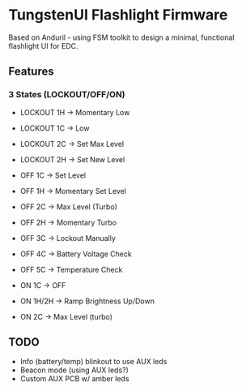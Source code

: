 # TungstenUI Flashlight Firmware

Based on Anduril - using FSM toolkit to design a minimal, functional flashlight UI for EDC.

## Features

### 3 States (LOCKOUT/OFF/ON)

- LOCKOUT 1H -> Momentary Low
- LOCKOUT 1C -> Low
- LOCKOUT 2C -> Set Max Level
- LOCKOUT 2H -> Set New Level

- OFF 1C -> Set Level
- OFF 1H -> Momentary Set Level
- OFF 2C -> Max Level (Turbo)
- OFF 2H -> Momentary Turbo
- OFF 3C -> Lockout Manually
- OFF 4C -> Battery Voltage Check
- OFF 5C -> Temperature Check

- ON 1C -> OFF
- ON 1H/2H -> Ramp Brightness Up/Down
- ON 2C -> Max Level (turbo)

## TODO

- Info (battery/temp) blinkout to use AUX leds
- Beacon mode (using AUX leds?)
- Custom AUX PCB w/ amber leds